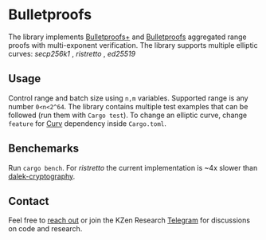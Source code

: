 # Bulletproofs
The library implements [Bulletproofs+](https://eprint.iacr.org/2020/735.pdf) and [Bulletproofs](https://eprint.iacr.org/2017/1066.pdf) aggregated range proofs with multi-exponent verification. The library supports  multiple elliptic curves: _secp256k1_ , _ristretto_ , _ed25519_


## Usage
Control range and batch size using `n,m` variables. Supported range is any number `0<n<2^64`. 
The library contains multiple test examples that can be followed (run them with `Cargo test`). To change an elliptic curve, change `feature` for [Curv](https://github.com/KZen-networks/curv/blob/master/Cargo.toml) dependency inside `Cargo.toml`. 

## Benchemarks
 Run `cargo bench`. For _ristretto_ the current implementation is ~4x  slower than [dalek-cryptography](https://github.com/dalek-cryptography/curve25519-dalek). 

## Contact
Feel free to [reach out](mailto:github@kzencorp.com) or join the KZen Research [Telegram](https://t.me/kzen_research) for discussions on code and research.
